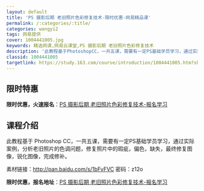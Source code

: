 ```yaml
---
layout: default
title: 'PS 摄影后期 老旧照片色彩修复技术-限时优惠-网易精品课'
permalink: /:categories/:title/
categories: wangyi2
tags: 网易提供
cover: 1004441005.jpg
keywords: 精选网课,网易云课堂,PS 摄影后期 老旧照片色彩修复技术
description: '此教程基于PhotoshopCC，一共五课，需要有一定PS基础学员学习，通过实际案例，分析老旧照片的色调问题，修复照片中'
classid: 1004441005
targetlink: https://study.163.com/course/introduction/1004441005.htm?share=1&shareId=1025206652&utm_campaign=share&utm_medium=iphoneShare&utm_source=&utm_u=1025206652
---
```


## 限时特惠

**限时优惠，火速报名**：[PS 摄影后期 老旧照片色彩修复技术-报名学习](https://study.163.com/course/introduction/1004441005.htm?share=1&shareId=1025206652&utm_campaign=share&utm_medium=iphoneShare&utm_source=&utm_u=1025206652)

## 课程介绍

此教程基于 Photoshop CC，一共五课，需要有一定PS基础学员学习，通过实际案例，分析老旧照片的色调问题，修复照片中的瑕疵，偏色，缺失，最终修复图像，锐化图像，完成修补。



素材链接：http://pan.baidu.com/s/1bFvFVC 密码：z12o

**限时优惠，报名地址**：[PS 摄影后期 老旧照片色彩修复技术-报名学习](https://study.163.com/course/introduction/1004441005.htm?share=1&shareId=1025206652&utm_campaign=share&utm_medium=iphoneShare&utm_source=&utm_u=1025206652)

